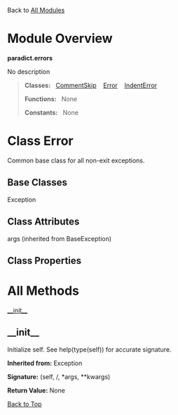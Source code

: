 Back to [All Modules](https://github.com/pyrustic/paradict/blob/master/docs/modules/README.md#readme)

# Module Overview

**paradict.errors**
 
No description

> **Classes:** &nbsp; [CommentSkip](https://github.com/pyrustic/paradict/blob/master/docs/modules/content/paradict.errors/content/classes/CommentSkip.md#class-commentskip) &nbsp;&nbsp; [Error](https://github.com/pyrustic/paradict/blob/master/docs/modules/content/paradict.errors/content/classes/Error.md#class-error) &nbsp;&nbsp; [IndentError](https://github.com/pyrustic/paradict/blob/master/docs/modules/content/paradict.errors/content/classes/IndentError.md#class-indenterror)
>
> **Functions:** &nbsp; None
>
> **Constants:** &nbsp; None

# Class Error
Common base class for all non-exit exceptions.

## Base Classes
Exception

## Class Attributes
args (inherited from BaseException)

## Class Properties


# All Methods
[\_\_init\_\_](#__init__)

## \_\_init\_\_
Initialize self.  See help(type(self)) for accurate signature.

**Inherited from:** Exception

**Signature:** (self, /, \*args, \*\*kwargs)





**Return Value:** None

[Back to Top](#module-overview)



